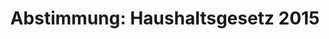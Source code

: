 ---
abstimmung:
  abstimmung: 1
  bundestagssitzung: 71
  datum: 28. November 2014
  legislaturperiode: 18
categories:
- Finanzen
- Haushalt
data:
- title: Abstimmungsergebnis 20141128_1-data.pdf
  url: /res/abstimmungsliste/20141128_1-data.pdf
- title: Abstimmungsergebnis 20141128_1_xls-data.csv
  url: /res/abstimmungsliste/csv/20141128_1_xls-data.csv
documents:
- local: /res/abstimmungsdaten/018-071-01/1802000.pdf
  title: Drucksache 18/02000.pdf
  url: http://dip21.bundestag.de/dip21/btd/18/020/1802000.pdf
- local: /res/abstimmungsdaten/018-071-01/1802002.pdf
  title: Drucksache 18/02002.pdf
  url: http://dip21.bundestag.de/dip21/btd/18/020/1802002.pdf
- local: /res/abstimmungsdaten/018-071-01/1802802.pdf
  title: Drucksache 18/02802.pdf
  url: http://dip21.bundestag.de/dip21/btd/18/028/1802802.pdf
- local: /res/abstimmungsdaten/018-071-01/1802805.pdf
  title: Drucksache 18/02805.pdf
  url: http://dip21.bundestag.de/dip21/btd/18/028/1802805.pdf
- local: /res/abstimmungsdaten/018-071-01/1802815.pdf
  title: Drucksache 18/02815.pdf
  url: http://dip21.bundestag.de/dip21/btd/18/028/1802815.pdf
- local: /res/abstimmungsdaten/018-071-01/1802817.pdf
  title: Drucksache 18/02817.pdf
  url: http://dip21.bundestag.de/dip21/btd/18/028/1802817.pdf
- local: /res/abstimmungsdaten/018-071-01/1802818.pdf
  title: Drucksache 18/02818.pdf
  url: http://dip21.bundestag.de/dip21/btd/18/028/1802818.pdf
- local: /res/abstimmungsdaten/018-071-01/1802821.pdf
  title: Drucksache 18/02821.pdf
  url: http://dip21.bundestag.de/dip21/btd/18/028/1802821.pdf
- local: /res/abstimmungsdaten/018-071-01/1802825.pdf
  title: Drucksache 18/02825.pdf
  url: http://dip21.bundestag.de/dip21/btd/18/028/1802825.pdf
ergebnis:
  cdu/csu:
    enthaltung: 0
    gesamt: 311
    ja: 295
    nein: 0
    nichtabgegeben: 16
    ungueltig: 0
  die.linke:
    enthaltung: 0
    gesamt: 64
    ja: 0
    nein: 53
    nichtabgegeben: 11
    ungueltig: 0
  file: 20141128_1_xls-data.csv
  gruenen:
    enthaltung: 0
    gesamt: 63
    ja: 0
    nein: 60
    nichtabgegeben: 3
    ungueltig: 0
  spd:
    enthaltung: 1
    gesamt: 193
    ja: 179
    nein: 0
    nichtabgegeben: 13
    ungueltig: 0
layout: abstimmung
links:
- title: https://www.bundestag.de/parlament/plenum/abstimmung/abstimmung?id=319
  url: https://www.bundestag.de/parlament/plenum/abstimmung/abstimmung?id=319
- title: http://www.abgeordnetenwatch.de/bundeshaushaltsplan_2015-1105-697.html
  url: http://www.abgeordnetenwatch.de/bundeshaushaltsplan_2015-1105-697.html
preview: 'Deutscher Bundestag


  71. Sitzung des Deutschen Bundestages

  am Freitag, 28.November 2014


  Endgültiges Ergebnis der Namentlichen Abstimmung Nr. 1


  Gesetzentwurf der Bundesregierung

  Entwurf eines Gesetzes über die Feststellung des Bundeshaushaltsplans für das

  Haushaltsjahr 2015 (Haushaltsgesetz 2015)

  Drs. 18/2000, 18/2002, 18/2802, 18/2805 bis 18/2815, 18/2817, 18/2818, 18/2821 bis

  18/2825


  Abgegebene Stimmen insgesamt:


  588


  Nicht abgegebene Stimmen:

  Ja-Stimmen:


  43

  474


  Nein-Stimmen:


  113


  Enthaltungen:


  1


  Ungültige:


  0


  Berlin, den 28.11.2014


  Beginn: 12:48

  Ende: 12:51

  '
tags:
- Haushalt
- Bundesregierung
- Entwicklung
title: 'Abstimmung: Haushaltsgesetz 2015'
---